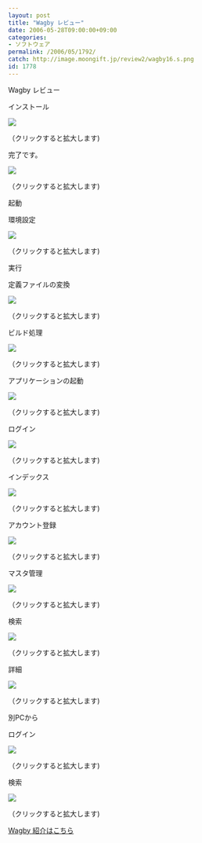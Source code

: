 ```yaml
---
layout: post
title: "Wagby レビュー"
date: 2006-05-28T09:00:00+09:00
categories:
- ソフトウェア
permalink: /2006/05/1792/
catch: http://image.moongift.jp/review2/wagby16.s.png
id: 1778
---
```

Wagby レビュー  
<!--more-->

インストール

  

[![](http://image.moongift.jp/review2/wagby1.s.png)](http://image.moongift.jp/review2/wagby1.png)  
  
（クリックすると拡大します)

  

完了です。

  

[![](http://image.moongift.jp/review2/wagby2.s.png)](http://image.moongift.jp/review2/wagby2.png)  
  
（クリックすると拡大します)

  

起動

  

環境設定

  

[![](http://image.moongift.jp/review2/wagby3.s.png)](http://image.moongift.jp/review2/wagby3.png)  
  
（クリックすると拡大します)

  

実行

  

定義ファイルの変換

  

[![](http://image.moongift.jp/review2/wagby10.s.png)](http://image.moongift.jp/review2/wagby10.png)  
  
（クリックすると拡大します)

  

ビルド処理

  

[![](http://image.moongift.jp/review2/wagby11.s.png)](http://image.moongift.jp/review2/wagby11.png)  
  
（クリックすると拡大します)

  

アプリケーションの起動

  

[![](http://image.moongift.jp/review2/wagby12.s.png)](http://image.moongift.jp/review2/wagby12.png)  
  
（クリックすると拡大します)

  

ログイン

  

[![](http://image.moongift.jp/review2/wagby14.s.png)](http://image.moongift.jp/review2/wagby14.png)  
  
（クリックすると拡大します)

  

インデックス

  

[![](http://image.moongift.jp/review2/wagby16.s.png)](http://image.moongift.jp/review2/wagby16.png)  
  
（クリックすると拡大します)

  

アカウント登録

  

[![](http://image.moongift.jp/review2/wagby15.s.png)](http://image.moongift.jp/review2/wagby15.png)  
  
（クリックすると拡大します)

  

マスタ管理

  

[![](http://image.moongift.jp/review2/wagby17.s.png)](http://image.moongift.jp/review2/wagby17.png)  
  
（クリックすると拡大します)

  

検索

  

[![](http://image.moongift.jp/review2/wagby18.s.png)](http://image.moongift.jp/review2/wagby18.png)  
  
（クリックすると拡大します)

  

詳細

  

[![](http://image.moongift.jp/review2/wagby19.s.png)](http://image.moongift.jp/review2/wagby19.png)  
  
（クリックすると拡大します)

  

別PCから

  

ログイン

  

[![](http://image.moongift.jp/review2/wagby20.s.png)](http://image.moongift.jp/review2/wagby20.png)  
  
（クリックすると拡大します)

  

検索

  

[![](http://image.moongift.jp/review2/wagby21.s.png)](http://image.moongift.jp/review2/wagby21.png)  
  
（クリックすると拡大します)

  

[Wagby 紹介はこちら](http://fw.moongift.jp/intro/i-1787.html)

